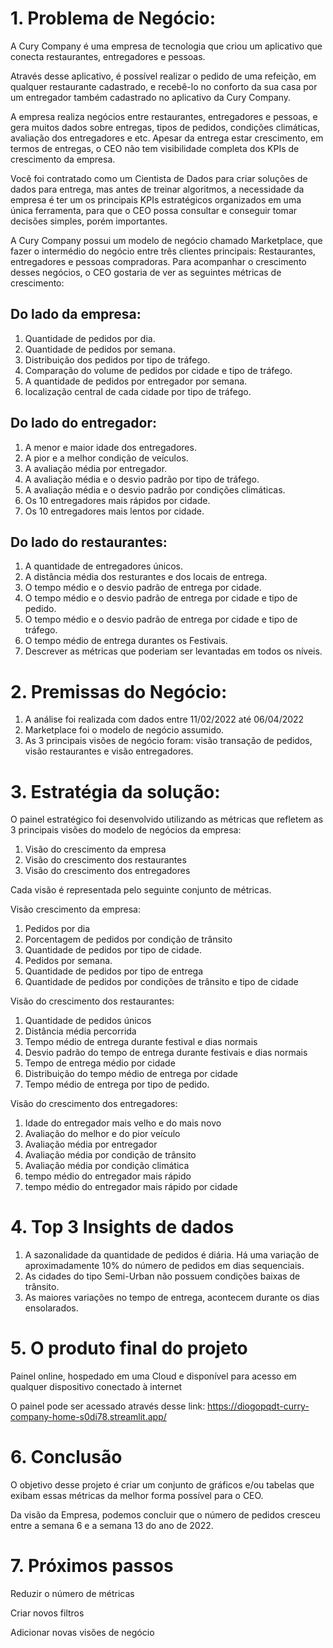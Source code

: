 # 1. Problema de Negócio: 
A Cury Company é uma empresa de tecnologia que criou um aplicativo que conecta restaurantes, entregadores e pessoas.

Através desse aplicativo, é possível realizar o pedido de uma refeição, em qualquer restaurante cadastrado, e recebê-lo no conforto da sua casa por um entregador também cadastrado no aplicativo da Cury Company.

A empresa realiza negócios entre restaurantes, entregadores e pessoas, e gera muitos dados sobre entregas, tipos de pedidos, condições climáticas, avaliação dos entregadores e etc. Apesar da entrega estar crescimento, em termos de entregas, o CEO não tem visibilidade completa dos KPIs de crescimento da empresa.

Você foi contratado como um Cientista de Dados para criar soluções de dados para entrega, mas antes de treinar algoritmos, a necessidade da empresa é ter um os principais KPIs estratégicos organizados em uma única ferramenta, para que o CEO possa consultar e conseguir tomar decisões simples, porém importantes.

A Cury Company possui um modelo de negócio chamado Marketplace, que fazer o intermédio do negócio entre três clientes principais: Restaurantes, entregadores e pessoas compradoras. Para acompanhar o crescimento desses negócios, o CEO gostaria de ver as seguintes métricas de crescimento:

## Do lado da empresa:

1. Quantidade de pedidos por dia.
2. Quantidade de pedidos por semana.
3. Distribuição dos pedidos por tipo de tráfego.
4. Comparação do volume de pedidos por cidade e tipo de tráfego.
5. A quantidade de pedidos por entregador por semana.
6. localização central de cada cidade por tipo de tráfego.

## Do lado do entregador:
1. A menor e maior idade dos entregadores.
2. A pior e a melhor condição de veículos.
3. A avaliação média por entregador.
4. A avaliação média e o desvio padrão por tipo de tráfego.
5. A avaliação média e o desvio padrão por condições climáticas.
6. Os 10 entregadores mais rápidos por cidade.
7. Os 10 entregadores mais lentos por cidade.

## Do lado do restaurantes:
1. A quantidade de entregadores únicos.
2. A distância média dos resturantes e dos locais de entrega.
3. O tempo médio e o desvio padrão de entrega por cidade.
4. O tempo médio e o desvio padrão de entrega por cidade e tipo de pedido.
5. O tempo médio e o desvio padrão de entrega por cidade e tipo de tráfego.
6. O tempo médio de entrega durantes os Festivais.
7. Descrever as métricas que poderiam ser levantadas em todos os níveis.
        
# 2. Premissas do Negócio:

1. A análise foi realizada com dados entre 11/02/2022 até 06/04/2022
2. Marketplace foi o modelo de negócio assumido.
3. As 3 principais visões de negócio foram: visão transação de pedidos, visão restaurantes e visão entregadores.
    
 # 3. Estratégia da solução:
 
 O painel estratégico foi desenvolvido utilizando as métricas que refletem as 3 principais visões do modelo de negócios da empresa:
 1. Visão do crescimento da empresa
 2. Visão do crescimento dos restaurantes
 3. Visão do crescimento dos entregadores
    
 Cada visão é representada pelo seguinte conjunto de métricas.
    
 Visão crescimento da empresa:

 1. Pedidos por dia
 2. Porcentagem de pedidos por condição de trânsito
 3. Quantidade de pedidos por tipo de cidade.
 4. Pedidos por semana.
 5. Quantidade de pedidos por tipo de entrega
 6. Quantidade de pedidos por condições de trânsito e tipo de cidade
        
Visão do crescimento dos restaurantes:

1. Quantidade de pedidos únicos
2. Distância média percorrida
3. Tempo médio de entrega durante festival e dias normais
4. Desvio padrão do tempo de entrega durante festivais e dias normais
5. Tempo de entrega médio por cidade
6. Distribuição do tempo médio de entrega por cidade
7. Tempo médio de entrega por tipo de pedido.
        
Visão do crescimento dos entregadores:
 
1. Idade do entregador mais velho e do mais novo
2. Avaliação do melhor e do pior veículo
3. Avaliação média por entregador
4. Avaliação média por condição de trânsito
5. Avaliação média por condição climática
6. tempo médio do entregador mais rápido
7. tempo médio do entregador mais rápido por cidade
        

# 4. Top 3 Insights de dados

1. A sazonalidade da quantidade de pedidos é diária. Há uma variação de aproximadamente 10% do número de pedidos em dias sequenciais.
2. As cidades do tipo Semi-Urban não possuem condições baixas de trânsito.
3. As maiores variações no tempo de entrega, acontecem durante os dias ensolarados.

# 5. O produto final do projeto

Painel online, hospedado em uma Cloud e disponível para acesso em qualquer dispositivo conectado à internet

O painel pode ser acessado através desse link: https://diogopqdt-curry-company-home-s0di78.streamlit.app/

# 6. Conclusão 

O objetivo desse projeto é criar um conjunto de gráficos e/ou tabelas que exibam essas métricas da melhor forma possível para o CEO.

Da visão da Empresa, podemos concluir que o número de pedidos cresceu entre a semana 6 e a semana 13 do ano de 2022.

# 7. Próximos passos

Reduzir o número de métricas

Criar novos filtros

Adicionar novas visões de negócio
